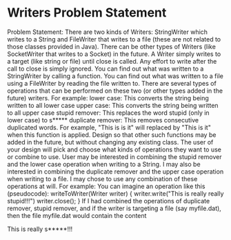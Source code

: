 # Writers Problem Statement 

Problem Statement:
There are two kinds of Writers: StringWriter which writes to a String and FileWriter that writes to a file
(these are not related to those classes provided in Java). There can be other types of Writers (like
SocketWriter that writes to a Socket) in the future.
A Writer simply writes to a target (like string or file) until close is called. Any effort to write after the call to
close is simply ignored.
You can find out what was written to a StringWriter by calling a function. You can find out what was
written to a file using a FileWriter by reading the file written to.
There are several types of operations that can be performed on these two (or other types added in the
future) writers. For example:
lower case: This converts the string being written to all lower case
upper case: This converts the string being written to all upper case
stupid remover: This replaces the word stupid (only in lower case) to s*****
duplicate remover: This removes consecutive duplicated words. For example,
&quot;This is is it&quot; will replaced by &quot;This is it&quot; when this function is applied.
Design so that other such functions may be added in the future, but without changing any existing class.
The user of your design will pick and choose what kinds of operations they want to use or combine to
use.
User may be interested in combining the stupid remover and the lower case operation when writing to a
String. I may also be interested in combining the duplicate remover and the upper case operation when
writing to a file. I may chose to use any combination of these operations at will.
For example:
You can imagine an operation like this (pseudocode):
writeToWriter(Writer writer) {
writer.write(&quot;This is really really stupid!!!&quot;)
writer.close();
}
If I had combined the operations of duplicate remover, stupid remover,
and if the writer is targeting a file (say myfile.dat), then the file
myfile.dat would contain the content

This is really s*****!!!